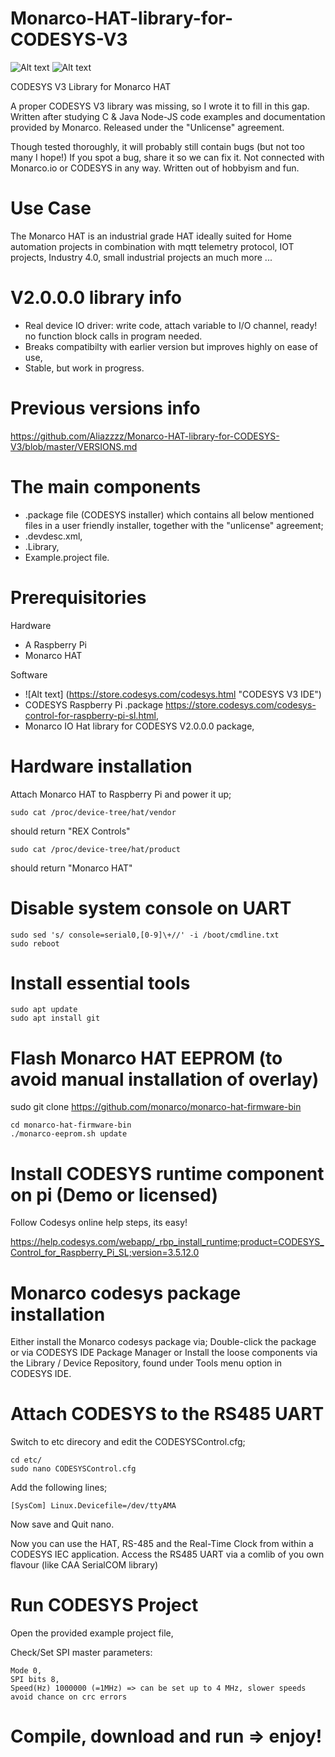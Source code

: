 # Monarco-HAT-library-for-CODESYS-V3
![Alt text](https://tienda.opiron.com/107-home_default/curso-de-codesys.jpg "CODESYS")
![Alt text](http://linuxgizmos.com/files/rex_monarcohat1.jpg "Monarco HAT")


CODESYS V3 Library for Monarco HAT

A proper CODESYS V3 library was missing, so I wrote it to fill in this gap.
Written after studying C & Java Node-JS code examples and documentation provided by Monarco.
Released under the "Unlicense" agreement.

Though tested thoroughly, it will probably still contain bugs (but not too many I hope!) 
If you spot a bug, share it so we can fix it.
Not connected with Monarco.io or CODESYS in any way. Written out of hobbyism and fun.

# Use Case
The Monarco HAT is an industrial grade HAT ideally suited for Home automation projects in combination with mqtt telemetry protocol, IOT projects, Industry 4.0, small industrial projects an much more ...

# V2.0.0.0 library info
- Real device IO driver: write code, attach variable to I/O channel, ready! no function block calls in program needed.
- Breaks compatibilty with earlier version but improves highly on ease of use,
- Stable, but work in progress.

# Previous versions info
https://github.com/Aliazzzz/Monarco-HAT-library-for-CODESYS-V3/blob/master/VERSIONS.md

# The main components
- .package file (CODESYS installer) which contains all below mentioned files in a user friendly installer, together with the "unlicense" agreement;
- .devdesc.xml,
- .Library,
- Example.project file.

# Prerequisitories
Hardware
- A Raspberry Pi
- Monarco HAT

Software
- ![Alt text] (https://store.codesys.com/codesys.html "CODESYS V3 IDE")
- CODESYS Raspberry Pi .package https://store.codesys.com/codesys-control-for-raspberry-pi-sl.html,
- Monarco IO Hat library for CODESYS V2.0.0.0 package,

# Hardware installation
Attach Monarco HAT to Raspberry Pi and power it up; 

    sudo cat /proc/device-tree/hat/vendor
    
should return "REX Controls" 

    sudo cat /proc/device-tree/hat/product

should return "Monarco HAT"

# Disable system console on UART

    sudo sed 's/ console=serial0,[0-9]\+//' -i /boot/cmdline.txt
    sudo reboot

# Install essential tools
    
    sudo apt update
    sudo apt install git

# Flash Monarco HAT EEPROM (to avoid manual installation of overlay)
sudo git clone https://github.com/monarco/monarco-hat-firmware-bin

    cd monarco-hat-firmware-bin
    ./monarco-eeprom.sh update

# Install CODESYS runtime component on pi (Demo or licensed)
Follow Codesys online help steps, its easy!

https://help.codesys.com/webapp/_rbp_install_runtime;product=CODESYS_Control_for_Raspberry_Pi_SL;version=3.5.12.0


# Monarco codesys package installation
Either install the Monarco codesys package via;
    Double-click the package or 
    via CODESYS IDE Package Manager or
    Install the loose components via the Library / Device Repository, found under Tools menu option in CODESYS IDE.

# Attach CODESYS to the RS485 UART
Switch to etc direcory and edit the CODESYSControl.cfg;

    cd etc/
    sudo nano CODESYSControl.cfg

Add the following lines;
    
    [SysCom] Linux.Devicefile=/dev/ttyAMA

Now save and Quit nano. 

Now you can use the HAT, RS-485 and the Real-Time Clock from within a CODESYS IEC application. 
Access the RS485 UART via a comlib of you own flavour (like CAA SerialCOM library)

# Run CODESYS Project
Open the provided example project file,

Check/Set SPI master parameters:

    Mode 0,
    SPI bits 8,
    Speed(Hz) 1000000 (=1MHz) => can be set up to 4 MHz, slower speeds avoid chance on crc errors


# Compile, download and run => enjoy!
